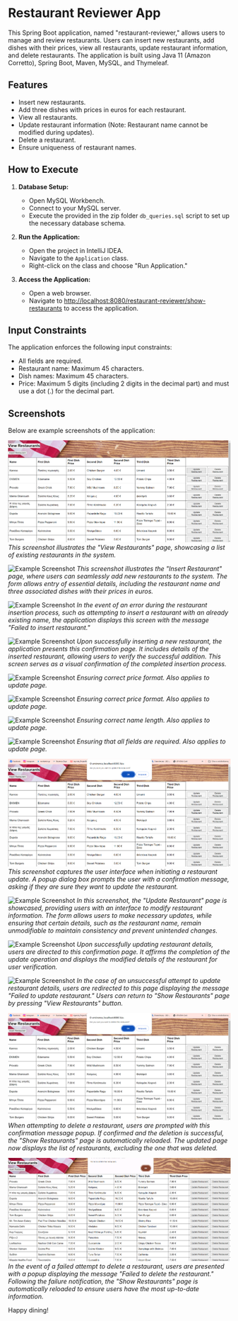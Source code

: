 # Restaurant Reviewer App

This Spring Boot application, named "restaurant-reviewer," allows users to manage and review restaurants. Users can insert new restaurants, add dishes with their prices, view all restaurants, update restaurant information, and delete restaurants. The application is built using Java 11 (Amazon Corretto), Spring Boot, Maven, MySQL, and Thymeleaf.

## Features

- Insert new restaurants.
- Add three dishes with prices in euros for each restaurant.
- View all restaurants.
- Update restaurant information (Note: Restaurant name cannot be modified during updates).
- Delete a restaurant.
- Ensure uniqueness of restaurant names.

## How to Execute

1. **Database Setup:**
    - Open MySQL Workbench.
    - Connect to your MySQL server.
    - Execute the provided in the zip folder `db_queries.sql` script to set up the necessary database schema.

2. **Run the Application:**
    - Open the project in IntelliJ IDEA.
    - Navigate to the `Application` class.
    - Right-click on the class and choose "Run Application."

3. **Access the Application:**
    - Open a web browser.
    - Navigate to [http://localhost:8080/restaurant-reviewer/show-restaurants](http://localhost:8080/restaurant-reviewer/show-restaurants) to access the application.

## Input Constraints

The application enforces the following input constraints:

- All fields are required.
- Restaurant name: Maximum 45 characters.
- Dish names: Maximum 45 characters.
- Price: Maximum 5 digits (including 2 digits in the decimal part) and must use a dot (.) for the decimal part.

## Screenshots

Below are example screenshots of the application:

![Example Screenshot](/screenshots/view-restaurants.png)
*This screenshot illustrates the "View Restaurants" page, showcasing a list of existing restaurants in the system.*

![Example Screenshot](/screenshots/insert-restaurant.png)
*This screenshot illustrates the "Insert Restaurant" page, where users can seamlessly add new restaurants to the system. The form allows entry of essential details, including the restaurant name and three associated dishes with their prices in euros.*

![Example Screenshot](/screenshots/insert-restaurant-failure.png)
*In the event of an error during the restaurant insertion process, such as attempting to insert a restaurant with an already existing name, the application displays this screen with the message "Failed to insert restaurant."*

![Example Screenshot](/screenshots/insert-restaurant-success.png)
*Upon successfully inserting a new restaurant, the application presents this confirmation page. It includes details of the inserted restaurant, allowing users to verify the successful addition. This screen serves as a visual confirmation of the completed insertion process.*

![Example Screenshot](/screenshots/constraints-price-format.png)
*Ensuring correct price format. Also applies to update page.*

![Example Screenshot](/screenshots/constraints-price-format-decimal-digits.png)
*Ensuring correct price format. Also applies to update page.*

![Example Screenshot](/screenshots/constraints-long-name.png)
*Ensuring correct name length. Also applies to update page.*

![Example Screenshot](/screenshots/constraints-required-fields.png)
*Ensuring that all fields are required. Also applies to update page.*

![Example Screenshot](/screenshots/update-restaurant-confirmation-message.png)
*This screenshot captures the user interface when initiating a restaurant update. A popup dialog box prompts the user with a confirmation message, asking if they are sure they want to update the restaurant.*

![Example Screenshot](/screenshots/update-restaurant.png)
*In this screenshot, the "Update Restaurant" page is showcased, providing users with an interface to modify restaurant information. The form allows users to make necessary updates, while ensuring that certain details, such as the restaurant name, remain unmodifiable to maintain consistency and prevent unintended changes.*

![Example Screenshot](/screenshots/update-restaurant-success.png)
*Upon successfully updating restaurant details, users are directed to this confirmation page. It affirms the completion of the update operation and displays the modified details of the restaurant for user verification.*

![Example Screenshot](/screenshots/update-restaurant-failure.png)
*In the case of an unsuccessful attempt to update restaurant details, users are redirected to this page displaying the message "Failed to update restaurant." Users can return to "Show Restaurants" page by pressing "View Restaurants" button.*

![Example Screenshot](/screenshots/delete-restaurant-confirmation-message.png)
*When attempting to delete a restaurant, users are prompted with this confirmation message popup. If confirmed and the deletion is successful, the "Show Restaurants" page is automatically reloaded. The updated page now displays the list of restaurants, excluding the one that was deleted.*

![Example Screenshot](/screenshots/delete-restaurant-failure.png)
*In the event of a failed attempt to delete a restaurant, users are presented with a popup displaying the message "Failed to delete the restaurant." Following the failure notification, the "Show Restaurants" page is automatically reloaded to ensure users have the most up-to-date information.*


Happy dining!